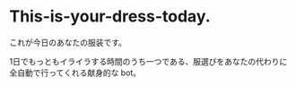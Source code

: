 # This-is-your-dress-today.
これが今日のあなたの服装です。

1日でもっともイライラする時間のうち一つである、服選びをあなたの代わりに全自動で行ってくれる献身的な bot。
